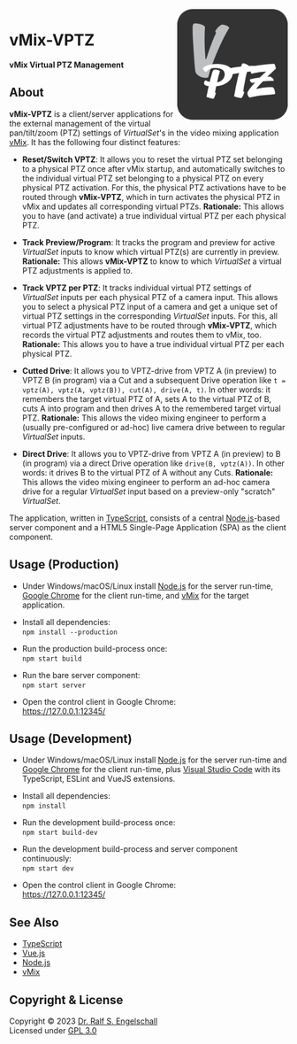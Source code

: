 
<img src="https://raw.githubusercontent.com/rse/vmix-vptz/master/src/client/app-icon.svg" width="200" align="right" alt=""/>

vMix-VPTZ
=========

**vMix Virtual PTZ Management**

About
-----

**vMix-VPTZ** is a client/server applications for the external
management of the virtual pan/tilt/zoom (PTZ) settings of *VirtualSet*'s
in the video mixing application [vMix](https://www.vmix.com/). It has
the following four distinct features:

- **Reset/Switch VPTZ**: It allows you to reset the virtual PTZ set
  belonging to a physical PTZ once after vMix startup, and automatically
  switches to the individual virtual PTZ set belonging to a physical
  PTZ on every physical PTZ activation. For this, the physical PTZ
  activations have to be routed through **vMix-VPTZ**, which in turn
  activates the physical PTZ in vMix and updates all corresponding
  virtual PTZs.
  **Rationale:** This allows you to have (and activate) a true individual
  virtual PTZ per each physical PTZ.

- **Track Preview/Program**: It tracks the program and preview for
  active *VirtualSet* inputs to know which virtual PTZ(s) are currently
  in preview.
  **Rationale:** This allows **vMix-VPTZ** to know to which *VirtualSet*
  a virtual PTZ adjustments is applied to.

- **Track VPTZ per PTZ**: It tracks individual virtual PTZ settings of
  *VirtualSet* inputs per each physical PTZ of a camera input. This allows
  you to select a physical PTZ input of a camera and get a unique set of
  virtual PTZ settings in the corresponding *VirtualSet* inputs. For this,
  all virtual PTZ adjustments have to be routed through **vMix-VPTZ**, which
  records the virtual PTZ adjustments and routes them to vMix, too.
  **Rationale:** This allows you to have a true individual virtual PTZ
  per each physical PTZ.

- **Cutted Drive**: It allows you to VPTZ-drive from VPTZ A (in preview)
  to VPTZ B (in program) via a Cut and a subsequent Drive operation like `t
  = vptz(A), vptz(A, vptz(B)), cut(A), drive(A, t)`. In other words: it
  remembers the target virtual PTZ of A, sets A to the virtual PTZ of B, cuts A into
  program and then drives A to the remembered target virtual PTZ.
  **Rationale:** This allows the video mixing engineer to perform
  a (usually pre-configured or ad-hoc) live camera drive between to
  regular *VirtualSet* inputs.

- **Direct Drive**: It allows you to VPTZ-drive from VPTZ A (in preview)
  to B (in program) via a direct Drive operation like `drive(B, vptz(A))`.
  In other words: it drives B to the virtual PTZ of A without any Cuts.
  **Rationale:** This allows the video mixing engineer to perform
  an ad-hoc camera drive for a regular *VirtualSet* input
  based on a preview-only "scratch" *VirtualSet*.

The application, written in
[TypeScript](https://www.typescriptlang.org/), consists of a central
[Node.js](https://nodejs.org)-based server component and a HTML5
Single-Page Application (SPA) as the client component.

Usage (Production)
------------------

- Under Windows/macOS/Linux install [Node.js](https://nodejs.org)
  for the server run-time, [Google Chrome](https://www.google.com/chrome)
  for the client run-time, and [vMix](https://www.vmix.com) for the target application.

- Install all dependencies:<br/>
  `npm install --production`

- Run the production build-process once:<br/>
  `npm start build`

- Run the bare server component:<br/>
  `npm start server`

- Open the control client in Google Chrome:<br/>
  https://127.0.0.1:12345/

Usage (Development)
-------------------

- Under Windows/macOS/Linux install [Node.js](https://nodejs.org)
  for the server run-time and [Google Chrome](https://www.google.com/chrome)
  for the client run-time,
  plus [Visual Studio Code](https://code.visualstudio.com/) with its
  TypeScript, ESLint and VueJS extensions.

- Install all dependencies:<br/>
  `npm install`

- Run the development build-process once:<br/>
  `npm start build-dev`

- Run the development build-process and server component continuously:<br/>
  `npm start dev`

- Open the control client in Google Chrome:<br/>
  https://127.0.0.1:12345/

See Also
--------

- [TypeScript](https://www.typescriptlang.org/)
- [Vue.js](https://vuejs.org/)
- [Node.js](https://nodejs.org)
- [vMix](https://www.vmix.com)

Copyright & License
-------------------

Copyright &copy; 2023 [Dr. Ralf S. Engelschall](mailto:rse@engelschall.com)<br/>
Licensed under [GPL 3.0](https://spdx.org/licenses/GPL-3.0-only)

